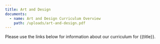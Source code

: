 ```yaml
---
title: Art and Design
documents:
  - name: Art and Design Curriculum Overview
    path: /uploads/art-and-design.pdf
---
```


Please use the links below for information about our curriculum for {{title}}.
